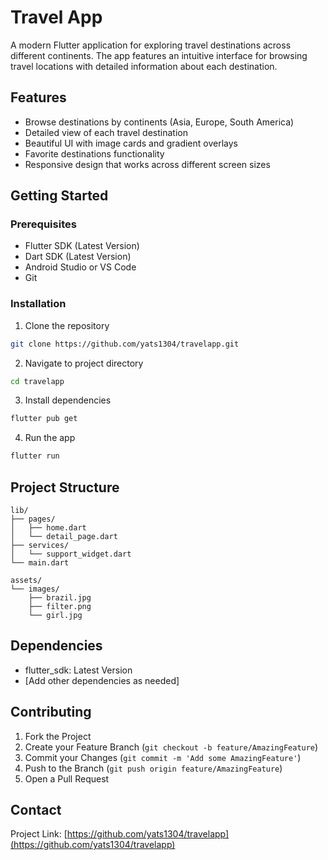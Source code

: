 # Travel App

A modern Flutter application for exploring travel destinations across different continents. The app features an intuitive interface for browsing travel locations with detailed information about each destination.

## Features

- Browse destinations by continents (Asia, Europe, South America)
- Detailed view of each travel destination
- Beautiful UI with image cards and gradient overlays
- Favorite destinations functionality
- Responsive design that works across different screen sizes

## Getting Started

### Prerequisites

- Flutter SDK (Latest Version)
- Dart SDK (Latest Version)
- Android Studio or VS Code
- Git

### Installation

1. Clone the repository
```bash
git clone https://github.com/yats1304/travelapp.git
```

2. Navigate to project directory
```bash
cd travelapp
```

3. Install dependencies
```bash
flutter pub get
```

4. Run the app
```bash
flutter run
```

## Project Structure

```
lib/
├── pages/
│   ├── home.dart
│   └── detail_page.dart
├── services/
│   └── support_widget.dart
└── main.dart

assets/
└── images/
    ├── brazil.jpg
    ├── filter.png
    └── girl.jpg
```

## Dependencies

- flutter_sdk: Latest Version
- [Add other dependencies as needed]

## Contributing

1. Fork the Project
2. Create your Feature Branch (`git checkout -b feature/AmazingFeature`)
3. Commit your Changes (`git commit -m 'Add some AmazingFeature'`)
4. Push to the Branch (`git push origin feature/AmazingFeature`)
5. Open a Pull Request

## Contact

Project Link: [https://github.com/yats1304/travelapp](https://github.com/yats1304/travelapp)
